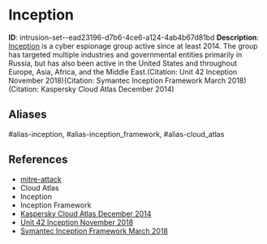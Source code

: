 # Inception

**ID**: intrusion-set--ead23196-d7b6-4ce6-a124-4ab4b67d81bd
**Description**: [Inception](https://attack.mitre.org/groups/G0100) is a cyber espionage group active since at least 2014. The group has targeted multiple industries and governmental entities primarily in Russia, but has also been active in the United States and throughout Europe, Asia, Africa, and the Middle East.(Citation: Unit 42 Inception November 2018)(Citation: Symantec Inception Framework March 2018)(Citation: Kaspersky Cloud Atlas December 2014)

## Aliases
#alias-inception, #alias-inception_framework, #alias-cloud_atlas

## References
- [mitre-attack](https://attack.mitre.org/groups/G0100)
- Cloud Atlas
- Inception
- Inception Framework
- [Kaspersky Cloud Atlas December 2014](https://securelist.com/cloud-atlas-redoctober-apt-is-back-in-style/68083/)
- [Unit 42 Inception November 2018](https://unit42.paloaltonetworks.com/unit42-inception-attackers-target-europe-year-old-office-vulnerability/)
- [Symantec Inception Framework March 2018](https://symantec-enterprise-blogs.security.com/blogs/threat-intelligence/inception-framework-hiding-behind-proxies)
